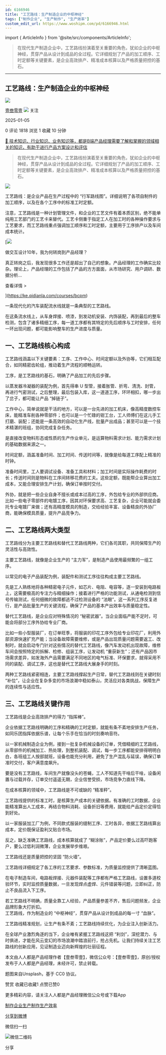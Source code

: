 ```yaml
---
id: 6166946
title: "工艺路线：生产制造企业的中枢神经"
tags: ["制作企业", "生产制作", "生产效率"]
custom_edit_url: https://www.woshipm.com/pd/6166946.html
---
```

import { ArticleInfo } from '@site/src/components/ArticleInfo';

<ArticleInfo
    author="壹叁零壹"
    authorLink="https://www.woshipm.com/u/1157709"
    published="2025-01-05"
    views={1818}
    comments={0}
    collects={1}
/>

> 在现代生产制造企业中，工艺路线扮演着至关重要的角色，犹如企业的中枢神经，贯穿产品从设计到成品的全过程。它详细规划了产品的加工顺序、工时定额等关键要素，是企业高效排产、精准成本核算以及严格质量把控的基石。

---

## 工艺路线：生产制造企业的中枢神经

[![](https://image.woshipm.com/wp-files/2022/02/yxV9wAixYEZl1plpa76S.jpg!/both/72x72)](https://www.woshipm.com/u/1157709)

[壹叁零壹](https://www.woshipm.com/u/1157709) ![](https://static.woshipm.com/tag/1121_1@2x.png) 关注

2025-01-05

0 评论 1818 浏览 1 收藏 10 分钟

[🔗 技术知识、行业知识、业务知识等，都是B端产品经理需要了解和掌握的领域相关的知识，有助于进行产品方案设计和评估](https://ke.qidianla.com/courses/bcpm)

> 在现代生产制造企业中，工艺路线扮演着至关重要的角色，犹如企业的中枢神经，贯穿产品从设计到成品的全过程。它详细规划了产品的加工顺序、工时定额等关键要素，是企业高效排产、精准成本核算以及严格质量把控的基石。

![](https://image.woshipm.com/2024/11/27/895c63c4-ac90-11ef-981a-00163e09d72f.png)

工艺路线：是企业产品在生产过程中的 “行军路线图”。详细说明了各项自制件的加工顺序，以及在各个工序中的标准工时定额。

注意，工艺路线是一种计划管理文件，和企业的工艺文件有着本质区别，绝不能单纯用工艺部门的工艺卡来替代。工艺卡侧重于指定工人在加工时的各种操作要求与工艺要求，而工艺路线重点强调加工顺序和工时定额，主要用于工序排产以及车间成本统计。

[![](https://image.woshipm.com/2023/08/02/769bf6f4-30e6-11ee-b3cb-00163e0b5ff3.png)

做交互设计10年，我为何转岗到产品经理？

真正转岗之后，我发现很多工作还是超出了自己的想象。产品经理的工作确实比较杂。理论上，产品经理的工作包括了产品的方方面面，从市场研究、用户调研、数据分析...

查看详情 >

](https://ke.qidianla.com/courses/bcpm)

一条现代化的汽车装配流水线就是一条典型的工艺路线。

在这条流水线上，从车身焊接、喷漆，到发动机安装、内饰装配，再到最后的整车检测，包含了诸多精细工序，每一道工序都有其特定的先后顺序与工时安排，任何一环出现问题，都可能影响整车的生产进度与质量。

## 一、工艺路线核心构成

工艺路线涵盖以下关键要素：工序、工作中心、时间定额以及外协等，它们相互配合，如同精密齿轮组，推动着生产流程的顺畅运转。

工序，是工艺路线的基石，明确了产品加工的先后步骤。

以蒸发器冷凝器的装配为例，首先得串 U 型管，接着胀管、折弯、清洗、封管，再进行气密测试，之后整理，最后包装入库，这一道道工序，环环相扣，哪一步出了岔子，都可能让产品 “掉链子”。

工作中心，简单说就是干活的地方，可以是一台先进的加工机床，像高精度数控车床，能精准车削各种零部件；也可以是一个忙碌的钳工台，工人师傅们在这儿手工打磨、装配；还能是一条高效的自动化生产线，批量产出成品；甚至可以是一个技术精湛的班组，协同完成复杂任务。

是直接改变物料形态或性质的生产作业单元，是运算物料需求计划、能力需求计划的基础数据来源之一。

时间定额，涵盖准备时间、加工时间、传送时间等，就像是给每道工序配上精准的时钟。

准备时间里，工人要调试设备、准备工具和材料；加工时间是实际操作耗费的时长；传送时间则是物料在工序间转移花费的工夫。这些定额，既能帮企业算出加工成本，又能合理安排生产计划，确保订单按时交付。

外协，就是把一些企业自身不擅长或成本过高的工序，外包给专业的外部供应商。比如一些电子零部件的电镀工序，因其对环保要求高、工艺复杂，企业可能就会委托专业电镀厂来做；还有高精度模具的制造，交给经验丰富、设备精良的外协厂商，能确保模具质量，提升产品竞争力。

## 二、工艺路线两大类型

工艺路线分为主要工艺路线和替代工艺路线两种，它们各司其职，共同保障生产的灵活性与高效性。

主要工艺路线，就像是企业生产的 “主力军”，是制造产品使用最频繁的一组工序。

以常见的电子产品装配为例，装配件和测试工序往往构成主要工艺路线。

先是工人熟练地将各种精密电子元件，如芯片、电阻、电容等，逐一安装到电路板上，这需要极高的专注力与精细操作；接着进行严格的功能测试，从通电检测到信号传输测试，任何细微的故障都逃不过检测设备的 “法眼”。这一系列工序反复进行，是产品批量生产的关键流程，确保了产品的基本产出效率与质量稳定性。

替代工艺路线，是企业应对特殊情况的 “秘密武器”。当企业面临产能不足时，可能会将部分工序外协给专业厂商。

比如一些小型服装厂，在订单旺季，将服装的印花工序外包给专业印花厂，利用外部资源快速扩充产能；当设备故障需要维修，或是产品出现质量问题需要返工、改制时，就会启动专门针对这些情况的替代工艺路线，像汽车发动机出现故障，维修车间会按照特定的拆解、检修、组装工序，让发动机 “重获新生”；还有产品因市场需求差异，如发海外产品需要满足不同地区的电气标准、环保要求，就得采用不同的装配、调试工序，这也是替代工艺路线大展身手的时刻。

两种工艺路线紧密相连，主要工艺路线撑起生产日常，替代工艺路线则在关键时刻 “补位”，让企业在复杂多变的市场浪潮中稳如泰山，灵活应对各类挑战，保障生产的连续性与适应性。

## 三、工艺路线关键作用

工艺路线是企业高效排产的得力 “指挥棒”。

企业依据工艺路线明确的工序和精确的工时定额，就能有条不紊地安排生产任务，如同乐团指挥依据乐谱，让每个乐手在恰当的时刻奏响音符。

以一家机械制造企业为例，接到一批复杂机械设备的订单，凭借精细的工艺路线，从零部件的机械加工、热处理，到整机装配、调试，每一步工序都能安排得明明白白，各班组工人按部就班，设备也能充分利用，避免了生产混乱与延误，确保订单准时交付，客户满意度飙升。

要是没有工艺路线，车间生产就像没头的苍蝇，工人不知道先干啥后干啥，设备闲置与过载并存，订单交付遥遥无期，企业信誉受损，市场竞争力直线下降。

在成本核算的领域中，工艺路线是不可或缺的 “精准秤”。

工艺路线提供的标准工时，是核算生产成本的关键依据。有准确的工时数据，企业能精准算出人工成本，再结合物料消耗、设备折旧等费用，就能给产品定价定得恰到好处。

以一家服装加工厂为例，不同款式服装的缝制工序、工时各异，依据工艺路线算出成本，定价既保证盈利又贴合市场。

反之，缺乏准确工艺路线，成本核算就成了 “糊涂账”，产品定价要么过高吓跑客户，要么过低利润微薄，企业发展举步维艰。

工艺路线还是质量把控的坚固 “防火墙”。

工艺路线详细规定了各工序的工艺要求、参数标准，为质量监控提供了清晰蓝图。

在电子制造车间，电路板焊接、元器件装配等工序都有严格工艺路线，设置多道校验环节，实时监控质量数据，一旦发现焊点虚焊、元件错装等问题，立即纠正，防止不良品流入下工序。

若工艺路线不明确，质量全靠工人经验，产品质量参差不齐，售后问题频发，企业品牌形象大打折扣。  
工艺路线，作为制造业的 “中枢神经”，贯穿产品从设计到成品的每一寸 “血脉”。

工艺路线精准规划，让生产有条不紊；工艺路线持续优化，为企业注入创新活力。

在全球产业激烈角逐的当下，企业唯有紧握工艺路线这把 “利剑”，深挖潜力、与时俱进，才能在风云变幻的市场浪潮中踏浪前行，抢占先机。让我们持续关注工艺路线的创新应用，见证制造业迈向新辉煌的壮丽征程。

本文由人人都是产品经理作者【壹叁零壹】，微信公众号：【壹叁零壹】，原创/授权 发布于人人都是产品经理，未经许可，禁止转载。

题图来自Unsplash，基于 CC0 协议。

赞赏 收藏已收藏1 点赞已赞0

更多精彩内容，请关注人人都是产品经理微信公众号或下载App

[制作企业](https://www.woshipm.com/tag/%e5%88%b6%e4%bd%9c%e4%bc%81%e4%b8%9a)[生产制作](https://www.woshipm.com/tag/%e7%94%9f%e4%ba%a7%e5%88%b6%e4%bd%9c)[生产效率](https://www.woshipm.com/tag/%e7%94%9f%e4%ba%a7%e6%95%88%e7%8e%87)

[分享到微博](https://service.weibo.com/share/share.php?appkey=2775287854&title=工艺路线：生产制造企业的中枢神经&url=https://www.woshipm.com/pd/6166946.html&pic=https://image.woshipm.com/2024/11/27/895c63c4-ac90-11ef-981a-00163e09d72f.png)

微信扫一扫

![微信二维码](https://api.pwmqr.com/qrcode/create/?url=https://www.woshipm.com/pd/6166946.html)

分享